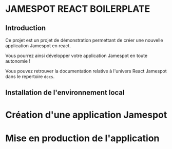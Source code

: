 # JAMESPOT REACT BOILERPLATE

## Introduction

Ce projet est un projet de démonstration permettant de créer une nouvelle application Jamespot en react.

Vous pourrez ainsi développer votre application Jamespot en toute autonomie !

Vous pouvez retrouver la documentation relative à l'univers React Jamespot dans le repertoire `docs`.

## Installation de l'environnement local



# Création d'une application Jamespot

# Mise en production de l'application
